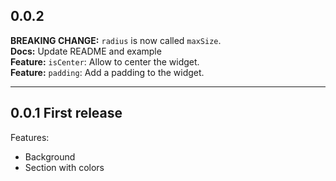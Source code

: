 ## 0.0.2

**BREAKING CHANGE:** `radius` is now called `maxSize`.<br>
**Docs:** Update README and example<br>
**Feature:** `isCenter`: Allow to center the widget.<br>
**Feature:** `padding`: Add a padding to the widget.

---

## 0.0.1 First release

Features:

- Background
- Section with colors

